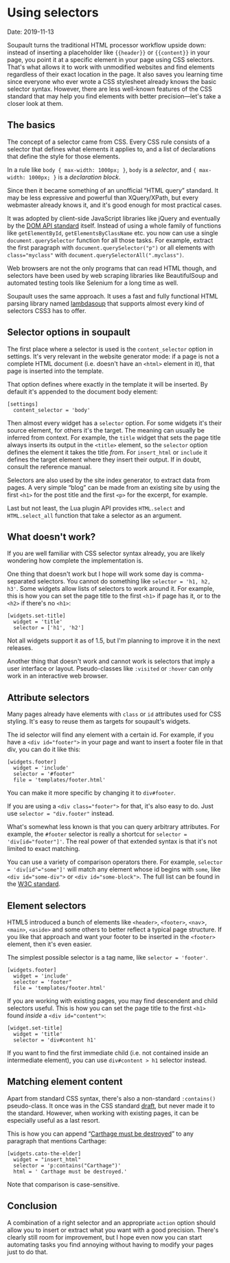 <h1 id="post-title">Using selectors</h1>

<span>Date: <time id="post-date">2019-11-13</time> </span>

<p id="post-excerpt">
Soupault turns the traditional HTML processor workflow upside down: instead of inserting a placeholder like <code>{{header}}</code>
or <code>{{content}}</code> in your page, you point it at a specific element in your page using CSS selectors. That's what allows
it to work with unmodified websites and find elements regardless of their exact location in the page.
It also saves you learning time since everyone who ever wrote a CSS stylesheet already knows the basic selector syntax.
However, there are less well-known features of the CSS standard that may help you find elements with better precision—let's take a closer look at them.
</p>

## The basics

The concept of a selector came from CSS. Every CSS rule consists of a selector that defines what elements it applies to, and
a list of declarations that define the style for those elements.

In a rule like `body { max-width: 1000px; }`, `body` is a _selector_, and `{ max-width: 1000px; }` is a _declaration block_.

Since then it became something of an unofficial &ldquo;HTML query&rdquo; standard. It may be less expressive and powerful than XQuery/XPath,
but every webmaster already knows it, and it's good enough for most practical cases.

It was adopted by client-side JavaScript libraries like jQuery and eventually
by the <a href="https://www.w3.org/TR/selectors-api/">DOM API standard</a> itself. Instead of using a whole family of functions like
`getElementById`, `getElementsByClassName` etc. you now can use a single `document.querySelector` function for all those tasks.
For example, extract the first paragraph with `document.querySelector("p")` or all elements with `class="myclass"` with `document.querySelectorAll(".myclass")`.

Web browsers are not the only programs that can read HTML though, and selectors have been used by web scraping libraries like BeautifulSoup
and automated testing tools like Selenium for a long time as well.

Soupault uses the same approach. It uses a fast and fully functional HTML parsing library named <a href="https://aantron.github.io/lambdasoup">lambdasoup</a>
that supports almost every kind of selectors CSS3 has to offer. 

## Selector options in soupault

The first place where a selector is used is the `content_selector` option in settings. It's very relevant in the website generator mode:
if a page is not a complete HTML document (i.e. doesn't have an `<html>` element in it), that page is inserted into the template.

That option defines where exactly in the template it will be inserted. By default it's appended to the document body element:

```
[settings]
  content_selector = 'body'
```

Then almost every widget has a `selector` option. For some widgets it's their source element, for others it's the target. The meaning can usually be
inferred from context. For example, the `title` widget that sets the page title always inserts its output in the `<title>` element, so the
`selector` option defines the element it takes the title _from_. For `insert_html` or `include` it defines the target element where they insert
their output. If in doubt, consult the reference manual.

Selectors are also used by the site index generator, to extract data from pages. A very simple &ldquo;blog&rdquo; can be made from an existing site by using
the first `<h1>` for the post title and the first `<p>` for the excerpt, for example.

Last but not least, the Lua plugin API provides `HTML.select` and `HTML.select_all` function that take a selector as an argument.

## What doesn't work?

If you are well familiar with CSS selector syntax already, you are likely wondering how complete the implementation is.

One thing that doesn't work but I hope will work some day is comma-separated selectors. You cannot do something like `selector = 'h1, h2, h3'`.
Some widgets allow lists of selectors to work around it. For example, this is how you can set the page title to the first `<h1>` if page has it,
or to the `<h2>` if there's no `<h1>`:

```
[widgets.set-title]
  widget = 'title'
  selector = ['h1', 'h2']
```

Not all widgets support it as of 1.5, but I'm planning to improve it in the next releases.

Another thing that doesn't work and cannot work is selectors that imply a user interface or layout. Pseudo-classes like `:visited`
or `:hover` can only work in an interactive web browser.

## Attribute selectors

Many pages already have elements with `class` or `id` attributes used for CSS styling. It's easy to reuse them as targets for soupault's widgets.

The id selector will find any element with a certain id. For example, if you have a `<div id="footer">` in your page and want to insert a footer file in that div,
you can do it like this:

```
[widgets.footer]
  widget = 'include'
  selector = '#footer"
  file = 'templates/footer.html'
```

You can make it more specific by changing it to `div#footer`.

If you are using a `<div class="footer">` for that, it's also easy to do. Just use `selector = "div.footer"` instead.

What's somewhat less known is that you can query arbitrary attributes. For example, the `#footer` selector is really a shortcut for 
`selector = 'div[id="footer"]'`. The real power of that extended syntax is that it's not limited to exact matching.

You can use a variety of comparison operators there. For example, `selector = 'div[id^="some"]'` will match any element whose
id begins with `some`, like `<div id="some-div">` or `<div id="some-block">`. The full list can be found in the
<a href="https://drafts.csswg.org/selectors-3/#attribute-selectors">W3C standard</a>.

## Element selectors

HTML5 introduced a bunch of elements like `<header>`, `<footer>`, `<nav`>, `<main>`, `<aside>` and some others to better reflect a typical page structure.
If you like that approach and want your footer to be inserted in the `<footer>` element, then it's even easier.

The simplest possible selector is a tag name, like `selector = 'footer'`.

```
[widgets.footer]
  widget = 'include'
  selector = 'footer"
  file = 'templates/footer.html'
```

If you are working with existing pages, you may find descendent and child selectors useful. This is how you can set the page title
to the first `<h1>` found _inside_ a `<div id="content">`:

```
[widget.set-title]
  widget = 'title'
  selector = 'div#content h1'
```

If you want to find the first immediate child (i.e. not contained inside an intermediate element), you can use `div#content > h1`
selector instead.

## Matching element content

Apart from standard CSS syntax, there's also a non-standard `:contains()` pseudo-class. It once was in the CSS standard <a href="https://www.w3.org/TR/2001/CR-css3-selectors-20011113/#content-selectors">draft</a>,
but never made it to the standard. However, when working with existing pages, it can be especially useful as a last resort.

This is how you can append &ldquo;<a href="https://en.wikipedia.org/wiki/Carthago_delenda_est">Carthage must be destroyed</a>&rdquo; to any paragraph that mentions Carthage:

```
[widgets.cato-the-elder]
  widget = "insert_html"
  selector = 'p:contains("Carthage")'
  html = ' Carthage must be destroyed.'
```

Note that comparison is case-sensitive.

## Conclusion

A combination of a right selector and an appropriate `action` option should allow you to insert or extract what you want
with a good precision. There's clearly still room for improvement, but I hope even now you can start automating
tasks you find annoying without having to modify your pages just to do that.
